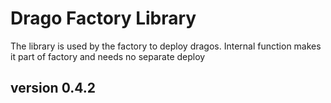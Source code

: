 # Drago Factory Library

The library is used by the factory to deploy dragos.
Internal function makes it part of factory and needs no separate deploy

## version 0.4.2

